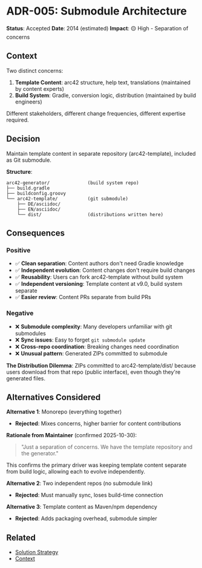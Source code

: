 # ADR-005: Submodule Architecture

**Status**: Accepted
**Date**: 2014 (estimated)
**Impact**: 🟡 High - Separation of concerns

## Context

Two distinct concerns:
1. **Template Content**: arc42 structure, help text, translations (maintained by content experts)
2. **Build System**: Gradle, conversion logic, distribution (maintained by build engineers)

Different stakeholders, different change frequencies, different expertise required.

## Decision

Maintain template content in separate repository (arc42-template), included as Git submodule.

**Structure**:
```
arc42-generator/              (build system repo)
├── build.gradle
├── buildconfig.groovy
└── arc42-template/           (git submodule)
    ├── DE/asciidoc/
    ├── EN/asciidoc/
    └── dist/                 (distributions written here)
```

## Consequences

### Positive
- ✅ **Clean separation**: Content authors don't need Gradle knowledge
- ✅ **Independent evolution**: Content changes don't require build changes
- ✅ **Reusability**: Users can fork arc42-template without build system
- ✅ **Independent versioning**: Template content at v9.0, build system separate
- ✅ **Easier review**: Content PRs separate from build PRs

### Negative
- ❌ **Submodule complexity**: Many developers unfamiliar with git submodules
- ❌ **Sync issues**: Easy to forget `git submodule update`
- ❌ **Cross-repo coordination**: Breaking changes need coordination
- ❌ **Unusual pattern**: Generated ZIPs committed to submodule

**The Distribution Dilemma**: ZIPs committed to arc42-template/dist/ because users download from that repo (public interface), even though they're generated files.

## Alternatives Considered

**Alternative 1**: Monorepo (everything together)
- **Rejected**: Mixes concerns, higher barrier for content contributions

**Rationale from Maintainer** (confirmed 2025-10-30):
> "Just a separation of concerns. We have the template repository and the generator."

This confirms the primary driver was keeping template content separate from build logic, allowing each to evolve independently.

**Alternative 2**: Two independent repos (no submodule link)
- **Rejected**: Must manually sync, loses build-time connection

**Alternative 3**: Template content as Maven/npm dependency
- **Rejected**: Adds packaging overhead, submodule simpler

## Related

- [Solution Strategy](../04-solution-strategy.md#decision-4-submodule-architecture-content-vs-build-separation)
- [Context](../03-context.md#neighbor-systems)

